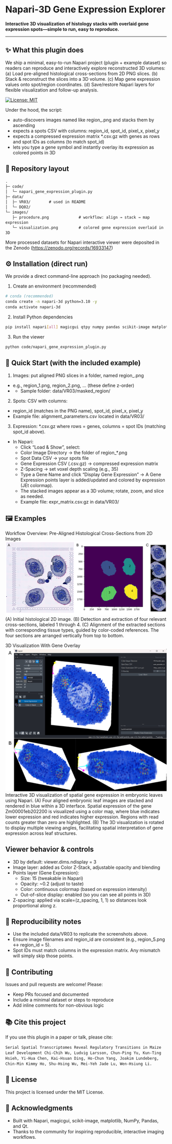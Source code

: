 # Napari-3D Gene Expression Explorer
**Interactive 3D visualization of histology stacks with overlaid gene expression spots—simple to run, easy to reproduce.**

---

## ✨ What this plugin does

We ship a minimal, easy-to-run Napari project (plugin + example dataset) so readers can reproduce and interactively explore reconstructed 3D volumes:
  (a) Load pre-aligned histological cross-sections from 2D PNG slices.
  (b) Stack & reconstruct the slices into a 3D volume.
  (c) Map gene expression values onto spot/region coordinates.
  (d) Save/restore Napari layers for flexible visualization and follow-up analysis.

[![License: MIT](https://img.shields.io/badge/License-MIT-yellow.svg)](https://opensource.org/licenses/MIT)

Under the hood, the script:
 - auto-discovers images named like region_<id>.png and stacks them by ascending <id>
 - expects a spots CSV with columns: region_id, spot_id, pixel_x, pixel_y
 - expects a compressed expression matrix *.csv.gz with genes as rows and spot IDs as columns (to match spot_id)
 - lets you type a gene symbol and instantly overlay its expression as colored points in 3D

## 📁 Repository layout
```arduino
.
├─ code/
│  └─ napari_gene_expression_plugin.py
├─ data/
│  ├─ VR03/        # used in README
│  └─ DQ02/
└─ images/
   ├─ procedure.png             # workflow: align → stack → map expression
   └─ visualization.png         # colored gene expression overlaid in 3D
```

More processed datasets for Napari interactive viewer were deposited in the Zenodo (https://zenodo.org/records/16933147)

## ⚙️ Installation (direct run)
We provide a direct command-line approach (no packaging needed).
1. Create an environment (recommended)
```bash
# conda (recommended)
conda create -n napari-3d python=3.10 -y
conda activate napari-3d
```
2. Install Python dependencies
```bash
pip install napari[all] magicgui qtpy numpy pandas scikit-image matplotlib
```
3. Run the viewer
```bash
python code/napari_gene_expression_plugin.py
```

## 🚀 Quick Start (with the included example)

1. Images: put aligned PNG slices in a folder, named region_<integer>.png
  - e.g., region_1.png, region_2.png, … (these define z-order)
  - - Sample folder: data/VR03/masked_region/
2. Spots: CSV with columns:
  - region_id (matches <integer> in the PNG name), spot_id, pixel_x, pixel_y
  - Example file: alignment_parameters.csv located in data/VR03/
3. Expression: *.csv.gz where rows = genes, columns = spot IDs (matching spot_id above).
  - In Napari:
    - Click “Load & Show”, select:
    - Color Image Directory → the folder of region_*.png
    - Spot Data CSV → your spots file
    - Gene Expression CSV (.csv.gz) → compressed expression matrix
    - Z-Spacing → set voxel depth scaling (e.g., 35)
    - Type a Gene Name and click “Display Gene Expression” → A Gene Expression points layer is added/updated and colored by expression (JEt colormap).
    - The stacked images appear as a 3D volume; rotate, zoom, and slice as needed.
    - Example file: expr_matrix.csv.gz in data/VR03/

## 🖼️ Examples
Workflow Overview: Pre-Aligned Histological Cross-Sections from 2D Images
![procedure](images/procedure.png)
(A) Initial histological 2D image.
(B) Detection and extraction of four relevant cross-sections, labeled 1 through 4.
(C) Alignment of the extracted sections with corresponding tissue types, guided by color-coded references. The four sections are arranged vertically from top to bottom.

3D Visualization With Gene Overlay
![visualization](images/visualization.png)
Interactive 3D visualization of spatial gene expression in embryonic leaves using Napari. (A) Four aligned embryonic leaf images are stacked and rendered in blue within a 3D interface. Spatial expression of the gene Zm00001eb202200 is visualized using a color map, where blue indicates lower expression and red indicates higher expression. Regions with read counts greater than zero are highlighted. (B) The 3D visualization is rotated to display multiple viewing angles, facilitating spatial interpretation of gene expression across leaf structures.

## Viewer behavior & controls
 - 3D by default: viewer.dims.ndisplay = 3
 - Image layer: added as Color Z-Stack, adjustable opacity and blending
 - Points layer (Gene Expression):
    - Size: 15 (tweakable in Napari)
    - Opacity: ~0.2 (adjust to taste)
    - Color: continuous colormap (based on expression intensity)
    - Out-of-slice display: enabled (so you can see all points in 3D)
 - Z-spacing: applied via scale=(z_spacing, 1, 1) so distances look proportional along z.

## 🧪 Reproducibility notes
 - Use the included data/VR03 to replicate the screenshots above.
 - Ensure image filenames and region_id are consistent (e.g., region_5.png ↔ region_id = 5).
 - Spot IDs must match columns in the expression matrix. Any mismatch will simply skip those points.

## 🤝 Contributing
Issues and pull requests are welcome! Please:
  - Keep PRs focused and documented
  - Include a minimal dataset or steps to reproduce
  - Add inline comments for non-obvious logic

## 📚 Cite this project
If you use this plugin in a paper or talk, please cite:

`Serial Spatial Transcriptomes Reveal Regulatory Transitions in Maize Leaf Development
Chi-Chih Wu, Ludvig Larsson, Chun-Ping Yu, Kun-Ting Hsieh, Yi-Hua Chen, Kai-Hsuan Ding, Ho-Chun Yang, Joakim Lundeberg, Chin-Min Kimmy Ho, Shu-Hsing Wu, Mei-Yeh Jade Lu, Wen-Hsiung Li.`

## 📄 License
This project is licensed under the MIT License.

## 🙏 Acknowledgments
  - Built with Napari, magicgui, scikit-image, matplotlib, NumPy, Pandas, and Qt.
  - Thanks to the community for inspiring reproducible, interactive imaging workflows.
